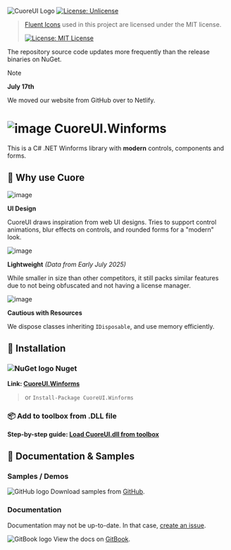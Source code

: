 ![CuoreUI Logo](https://i.imgur.com/pWwYDum.jpeg)
[![License: Unlicense](https://img.shields.io/badge/License-Unlicense-ff6a00)](https://unlicense.org/)

> [Fluent Icons](https://github.com/microsoft/fluentui-system-icons) used in this project are licensed under the MIT license.
> 
> [![License: MIT License](https://img.shields.io/badge/MIT-License-006aff)](https://mit-license.org/)

The repository source code updates more frequently than the release binaries on NuGet.

>[!NOTE]
> **July 17th**
> 
> We moved our website from GitHub over to Netlify.

# ![image](https://github.com/user-attachments/assets/15f11b1b-bc5e-429f-9a80-635304f0cbf0) CuoreUI.Winforms

This is a C# .NET Winforms library with **modern** controls, components and forms.

## 🗿 Why use Cuore
![image](https://i.imgur.com/VrbId38.png)

**UI Design**

CuoreUI draws inspiration from web UI designs. Tries to support control animations, blur effects on controls, and rounded forms for a "modern" look.

![image](https://i.imgur.com/7yeFZER.png)

**Lightweight**
*(Data from Early July 2025)*

While smaller in size than other competitors, it still packs similar features due to not being obfuscated and not having a license manager.

![image](https://i.imgur.com/9VbO6gK.png)

**Cautious with Resources**

We dispose classes inheriting `IDisposable`, and use memory efficiently.


## 🔧 Installation 
### ![NuGet logo](https://i.imgur.com/6aPyVAg.png) Nuget
**Link: [CuoreUI.Winforms](https://www.nuget.org/packages/CuoreUI.Winforms/)**
> or `Install-Package CuoreUI.Winforms`
### 📦 Add to toolbox from .DLL file
**Step-by-step guide: [Load CuoreUI.dll from toolbox](./.github/load-into-toolbox.md)**

## 📃 Documentation & Samples
### Samples / Demos

![GitHub logo](https://i.imgur.com/Yc7jLwG.png) Download samples from [GitHub](https://github.com/owtysm/CuoreUI-Samples/?tab=readme-ov-file#available-demos).

### Documentation

Documentation may not be up-to-date. In that case, [create an issue](https://github.com/owtysm/CuoreUI/issues/new/choose).

![GitBook logo](https://i.imgur.com/zUxXXU9.png) View the docs on [GitBook](https://itzkxhu.gitbook.io/cuoreui).
